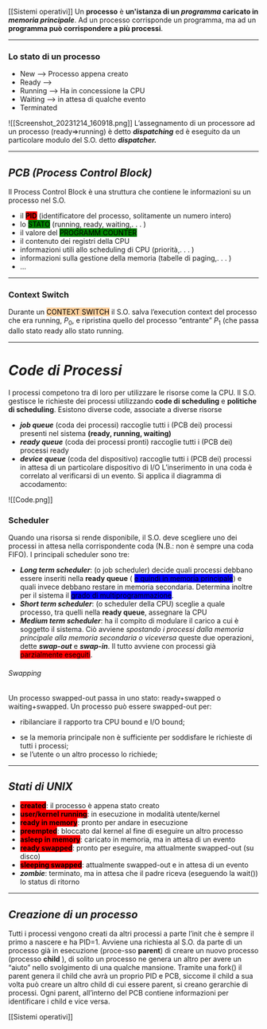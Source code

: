 
[[Sistemi operativi]]
Un **processo** è __un'istanza di un _programma_ caricato in _memoria principale___. Ad un processo corrisponde un programma, ma ad un __programma può corrispondere a più processi__.  
****
### Lo stato di un processo
- New --> Processo appena creato
- Ready --> 
- Running --> Ha in concessione la CPU
- Waiting --> in attesa di qualche evento
- Terminated

![[Screenshot_20231214_160918.png]]
L’assegnamento di un processore ad un processo (ready⇒running) è detto **_dispatching_** ed è eseguito da un particolare modulo del S.O. detto **_dispatcher._**

____
## **_PCB (Process Control Block)_**
Il Process Control Block è una struttura che contiene le informazioni su un processo nel S.O. 
- il **<mark style="background: red;">PID</mark>** (identificatore del processo, solitamente un numero intero)
- lo <mark style="background: green;">STATO</mark> (running, ready, waiting,. . . )
- il valore del <mark style="background: green;">PROGRAMM COUNTER</mark>
- il contenuto dei registri della CPU
- informazioni utili allo scheduling di CPU (priorità,. . . )
- informazioni sulla gestione della memoria (tabelle di paging,. . . )
- ...
____
### Context Switch
Durante un <mark style="background: #FFB86CA6;">CONTEXT SWITCH</mark> il S.O. salva l’execution context del processo che era running, $P_0$, e ripristina quello del processo “entrante” $P_1$ (che passa dallo stato ready allo stato running.
____
# **_Code di Processi_** 
I processi competono tra di loro per utilizzare le risorse come la CPU.
Il S.O. gestisce le richieste dei processi utilizzando **code di scheduling** e **politiche di scheduling**.
Esistono diverse code, associate a diverse risorse
- **_job queue_** (coda dei processi) raccoglie tutti i (PCB dei) processi presenti nel sistema **(ready, running, waiting)**
- **_ready queue_** (coda dei processi pronti) raccoglie tutti i (PCB dei) processi ready
- **_device queue_** (coda del dispositivo) raccoglie tutti i (PCB dei) processi in attesa di un particolare dispositivo di I/O
L’inserimento in una coda è correlato al verificarsi di un evento.
Si applica il diagramma di accodamento:

![[Code.png]]
### Scheduler
Quando una risorsa si rende disponibile, il S.O. deve scegliere uno dei processi in attesa nella corrispondente coda (N.B.: non è sempre una coda FIFO).
I principali scheduler sono tre:
- **_Long term scheduler_**: (o job scheduler) decide quali processi debbano essere inseriti nella **ready queue** ( <mark style="background: blue;">e quindi in memoria principale</mark>) e quali invece debbano restare in memoria secondaria. Determina inoltre per il  sistema il <mark style="background: blue;">grado di  multiprogrammazione</mark>.
- **_Short term scheduler_**: (o scheduler della CPU) sceglie a quale processo, tra quelli nella **ready queue**, assegnare la CPU
- **_Medium term scheduler_**: ha il compito di modulare il carico a cui è soggetto il sistema. Ciò avviene _spostando i processi dalla memoria principale alla memoria secondaria o viceversa_ queste due operazioni, dette **_swap-out_** e **_swap-in_**. Il tutto avviene con processi già <mark style="background: red;">parzialmente eseguiti</mark>.
###### Swapping
Un processo swapped-out passa in uno stato: ready+swapped o waiting+swapped.
Un processo può essere swapped-out per:
+  ribilanciare il rapporto tra CPU bound e I/O bound;
-  se la memoria principale non è sufficiente per soddisfare le richieste di tutti i processi;
- se l’utente o un altro processo lo richiede;
****
## **_Stati di UNIX_**

- <b><mark style="background: red;">created</mark></b>: il processo è appena stato creato
- <b><mark style="background: red;">user/kernel running</mark></b>: in esecuzione in modalità utente/kernel
- <b><mark style="background: red;">ready in memory</mark></b>: pronto per andare in esecuzione
- <b><mark style="background: red;">preempted</mark></b>: bloccato dal kernel al fine di eseguire un altro processo
- <b><mark style="background: red;">asleep in memory</mark></b>: caricato in memoria, ma in attesa di un evento
- <b><mark style="background: red;">ready swapped</mark></b>: pronto per eseguire, ma attualmente swapped-out (su disco)
- <b><mark style="background: red;">sleeping swapped</mark></b>: attualmente swapped-out e in attesa di un evento
- **_zombie_**: terminato, ma in attesa che il padre riceva (eseguendo la wait()) lo status di ritorno
____
## **_Creazione di un processo_**
Tutti i processi vengono creati da altri processi a parte l’init che è sempre il primo a nascere e ha PID=1. Avviene una richiesta al S.O. da parte di un processo già in esecuzione (proce-sso **parent**) di creare un nuovo processo (processo **child** ), di solito un processo ne genera un altro per avere un “aiuto” nello svolgimento di una qualche mansione.
Tramite una fork() il parent genera il child che avrà un proprio PID e PCB, siccome il child a sua volta può creare un altro child di cui essere parent, si creano gerarchie di processi. Ogni parent, all’interno del
PCB contiene informazioni per identificare i child e vice versa.




[[Sistemi operativi]] 